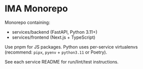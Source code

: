 # IMA Monorepo

Monorepo containing:
- services/backend (FastAPI, Python 3.11+)
- services/frontend (Next.js + TypeScript)

Use pnpm for JS packages. Python uses per-service virtualenvs (recommend: `pipx`, `pyenv` + `python3.11` or Poetry).

See each service README for run/lint/test instructions.
